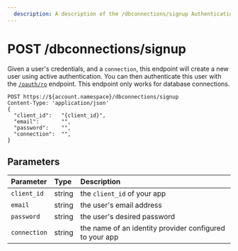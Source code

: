 ```yaml
---
  description: A description of the /dbconnections/signup Authentication API v2 endpoint listing its parameters.
---
```


# POST /dbconnections/signup

Given a user's credentials, and a `connection`, this endpoint will create a new user using active authentication. You can then authenticate this user with the [`/oauth/ro`](/docs/api/authentication/oauth/ro) endpoint. This endpoint only works for database connections.

```JS
POST https://${account.namespace}/dbconnections/signup
Content-Type: 'application/json'
{
  "client_id":   "{client_id}",
  "email":       "",
  "password":    "",
  "connection":  "",
}
```

## Parameters

| Parameter        | Type       | Description |
|:-----------------|:-----------|:------------|
| `client_id`      | string     | the `client_id` of your app |
| `email`          | string     | the user's email address |
| `password `      | string     | the user's desired password |
| `connection`     | string     | the name of an identity provider configured to your app |
